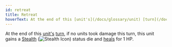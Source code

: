 ```yaml
---
id: retreat
title: Retreat
hoverText: At the end of this [unit's](/docs/glossary/unit) [turn](/docs/glossary/turn), if no units took damage this turn, this unit gains a [Stealth](/docs/battles/status-effects/stealth) status die and [heals](/docs/glossary/healing) for 1 HP.
---
```


At the end of this [unit's](/docs/glossary/unit) [turn](/docs/glossary/turn), if no units took damage this turn, this unit gains a [Stealth](/docs/battles/status-effects/stealth) (<img src="/icons/stealth.svg" alt="Stealth Icon" className="icon-svg" />) status die and [heals](/docs/glossary/healing) for 1 HP.
